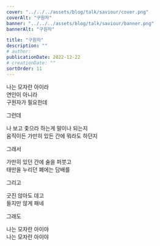 ```yaml
---
cover: "../../../assets/blog/talk/saviour/cover.png"
coverAlt: "구원자"
banner: "../../../assets/blog/talk/saviour/banner.png"
bannerAlt: "구원자"

title: "구원자"
description: ""
# author:
publicationDate: 2022-12-22
# creationDate: ""
sortOrder: 11
---
```


나는 모자란 아이라<br>
연인이 아니라<br>
구원자가 필요한데

그런데

나 보고 좇으라 하는게 말이나 되는지<br>
움직이든 가만히 있든 간에 뭐라도 하던지

그래서

가만히 있던 간에 술을 퍼붓고<br>
태만을 누리던 폐에는 담배를

그리고

긋진 않아도 데고<br>
들지만 않게 패네

그래도

나는 모자란 아이야<br>
나는 모자란 아이야
